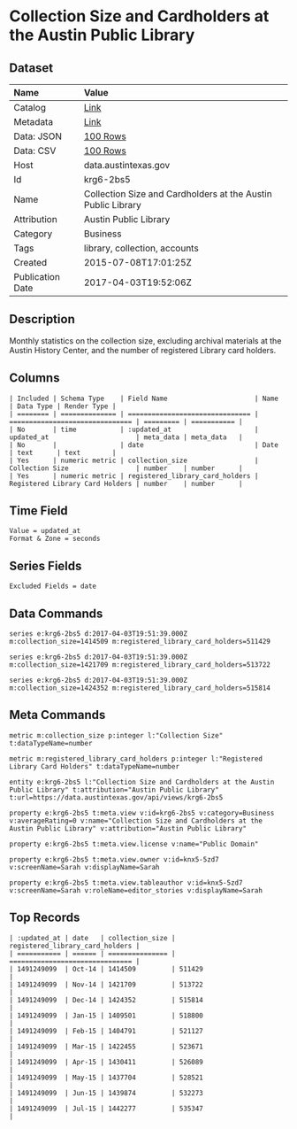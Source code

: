 # Collection Size and Cardholders at the Austin Public Library

## Dataset

| Name | Value |
| :--- | :---- |
| Catalog | [Link](https://catalog.data.gov/dataset/collection-size-and-cardholders-at-the-austin-public-library) |
| Metadata | [Link](https://data.austintexas.gov/api/views/krg6-2bs5) |
| Data: JSON | [100 Rows](https://data.austintexas.gov/api/views/krg6-2bs5/rows.json?max_rows=100) |
| Data: CSV | [100 Rows](https://data.austintexas.gov/api/views/krg6-2bs5/rows.csv?max_rows=100) |
| Host | data.austintexas.gov |
| Id | krg6-2bs5 |
| Name | Collection Size and Cardholders at the Austin Public Library |
| Attribution | Austin Public Library |
| Category | Business |
| Tags | library, collection, accounts |
| Created | 2015-07-08T17:01:25Z |
| Publication Date | 2017-04-03T19:52:06Z |

## Description

Monthly statistics on the collection size, excluding archival materials at the Austin History Center, and the number of registered Library card holders.

## Columns

```ls
| Included | Schema Type    | Field Name                      | Name                            | Data Type | Render Type |
| ======== | ============== | =============================== | =============================== | ========= | =========== |
| No       | time           | :updated_at                     | updated_at                      | meta_data | meta_data   |
| No       |                | date                            | Date                            | text      | text        |
| Yes      | numeric metric | collection_size                 | Collection Size                 | number    | number      |
| Yes      | numeric metric | registered_library_card_holders | Registered Library Card Holders | number    | number      |
```

## Time Field

```ls
Value = updated_at
Format & Zone = seconds
```

## Series Fields

```ls
Excluded Fields = date
```

## Data Commands

```ls
series e:krg6-2bs5 d:2017-04-03T19:51:39.000Z m:collection_size=1414509 m:registered_library_card_holders=511429

series e:krg6-2bs5 d:2017-04-03T19:51:39.000Z m:collection_size=1421709 m:registered_library_card_holders=513722

series e:krg6-2bs5 d:2017-04-03T19:51:39.000Z m:collection_size=1424352 m:registered_library_card_holders=515814
```

## Meta Commands

```ls
metric m:collection_size p:integer l:"Collection Size" t:dataTypeName=number

metric m:registered_library_card_holders p:integer l:"Registered Library Card Holders" t:dataTypeName=number

entity e:krg6-2bs5 l:"Collection Size and Cardholders at the Austin Public Library" t:attribution="Austin Public Library" t:url=https://data.austintexas.gov/api/views/krg6-2bs5

property e:krg6-2bs5 t:meta.view v:id=krg6-2bs5 v:category=Business v:averageRating=0 v:name="Collection Size and Cardholders at the Austin Public Library" v:attribution="Austin Public Library"

property e:krg6-2bs5 t:meta.view.license v:name="Public Domain"

property e:krg6-2bs5 t:meta.view.owner v:id=knx5-5zd7 v:screenName=Sarah v:displayName=Sarah

property e:krg6-2bs5 t:meta.view.tableauthor v:id=knx5-5zd7 v:screenName=Sarah v:roleName=editor_stories v:displayName=Sarah
```

## Top Records

```ls
| :updated_at | date   | collection_size | registered_library_card_holders | 
| =========== | ====== | =============== | =============================== | 
| 1491249099  | Oct-14 | 1414509         | 511429                          | 
| 1491249099  | Nov-14 | 1421709         | 513722                          | 
| 1491249099  | Dec-14 | 1424352         | 515814                          | 
| 1491249099  | Jan-15 | 1409501         | 518800                          | 
| 1491249099  | Feb-15 | 1404791         | 521127                          | 
| 1491249099  | Mar-15 | 1422455         | 523671                          | 
| 1491249099  | Apr-15 | 1430411         | 526089                          | 
| 1491249099  | May-15 | 1437704         | 528521                          | 
| 1491249099  | Jun-15 | 1439874         | 532273                          | 
| 1491249099  | Jul-15 | 1442277         | 535347                          | 
```